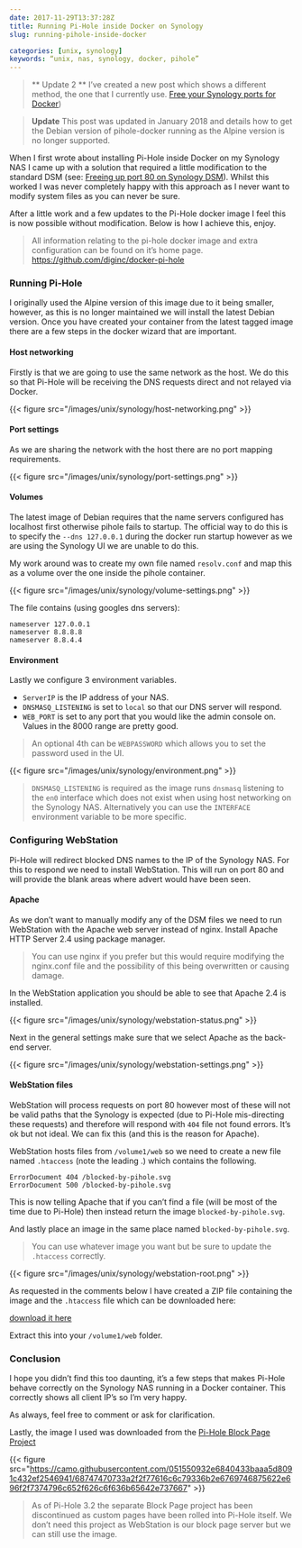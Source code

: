 ```yaml
---
date: 2017-11-29T13:37:28Z
title: Running Pi-Hole inside Docker on Synology
slug: running-pihole-inside-docker

categories: [unix, synology]
keywords: “unix, nas, synology, docker, pihole”
---
```

> ** Update 2 ** I’ve created a new post which shows a different method, the one that I currently use. [Free your Synology ports for Docker](/post/unix/synology/free-your-synology-ports//))

> **Update** This post was updated in January 2018 and details how to get the Debian version of pihole-docker running as the Alpine version is no longer supported.

When I first wrote about installing Pi-Hole inside Docker on my Synology NAS I came up with a solution that required a little modification to the standard DSM (see: [Freeing up port 80 on Synology DSM](/post/unix/synology/freeing-port-80/)).  Whilst this worked I was never completely happy with this approach as I never want to modify system files as you can never be sure.

After a little work and a few updates to the Pi-Hole docker image I feel this is now possible without modification.  Below is how I achieve this, enjoy.

> All information relating to the pi-hole docker image and extra configuration can be found on it’s home page. https://github.com/diginc/docker-pi-hole

### Running Pi-Hole

I originally used the Alpine version of this image due to it being smaller, however, as this is no longer maintained we will install the latest Debian version.  Once you have created your container from the latest tagged image there are a few steps in the docker wizard that are important.  

#### Host networking

Firstly is that we are going to use the same network as the host.  We do this so that Pi-Hole will be receiving the DNS requests direct and not relayed via Docker.

{{< figure src="/images/unix/synology/host-networking.png" >}}

#### Port settings

As we are sharing the network with the host there are no port mapping requirements.

{{< figure src="/images/unix/synology/port-settings.png" >}}

#### Volumes

The latest image of Debian requires that the name servers configured has localhost first otherwise pihole fails to startup.  The official way to do this is to specify the `--dns 127.0.0.1` during the docker run startup however as we are using the Synology UI we are unable to do this.

My work around was to create my own file named `resolv.conf` and map this as a volume over the one inside the pihole container.

{{< figure src="/images/unix/synology/volume-settings.png" >}}

The file contains (using googles dns servers):

```
nameserver 127.0.0.1
nameserver 8.8.8.8
nameserver 8.8.4.4
```
#### Environment

Lastly we configure 3 environment variables.

* `ServerIP` is the IP address of your NAS.
* `DNSMASQ_LISTENING` is set to `local` so that our DNS server will respond.
* `WEB_PORT` is set to any port that you would like the admin console on.  Values in the 8000 range are pretty good.

> An optional 4th can be `WEBPASSWORD` which allows you to set the password used in the UI.

{{< figure src="/images/unix/synology/environment.png" >}}

> `DNSMASQ_LISTENING` is required as the image runs `dnsmasq` listening to the `en0` interface which does not exist when using host networking on the Synology NAS.  Alternatively you can use the `INTERFACE` environment variable to be more specific.

### Configuring WebStation

Pi-Hole will redirect blocked DNS names to the IP of the Synology NAS.  For this to respond we need to install WebStation.  This will run on port 80 and will provide the blank areas where advert would have been seen.  

#### Apache

As we don’t want to manually modify any of the DSM files we need to run WebStation with the Apache web server instead of nginx.  Install Apache HTTP Server 2.4 using package manager.

> You can use nginx if you prefer but this would require modifying the nginx.conf file and the possibility of this being overwritten or causing damage.

In the WebStation application you should be able to see that Apache 2.4 is installed.

{{< figure src="/images/unix/synology/webstation-status.png" >}}

Next in the general settings make sure that we select Apache as the back-end server.

{{< figure src="/images/unix/synology/webstation-settings.png" >}}

#### WebStation files

WebStation will process requests on port 80 however most of these will not be valid paths that the Synology is expected (due to Pi-Hole mis-directing these requests) and therefore will respond with `404` file not found errors.  It’s ok but not ideal.  We can fix this (and this is the reason for Apache).

WebStation hosts files from `/volume1/web` so we need to create a new file named `.htaccess` (note the leading .) which contains the following.

```
ErrorDocument 404 /blocked-by-pihole.svg
ErrorDocument 500 /blocked-by-pihole.svg
```

This is now telling Apache that if you can’t find a file (will be most of the time due to Pi-Hole) then instead return the image `blocked-by-pihole.svg`.

And lastly place an image in the same place named `blocked-by-pihole.svg`.

> You can use whatever image you want but be sure to update the `.htaccess` correctly.

{{< figure src="/images/unix/synology/webstation-root.png" >}}

As requested in the comments below I have created a ZIP file containing the image and the `.htaccess` file which can be downloaded here:

[download it here](/downloads/pihole/web.zip)

Extract this into your `/volume1/web` folder.

### Conclusion

I hope you didn’t find this too daunting, it’s a few steps that makes Pi-Hole behave correctly on the Synology NAS running in a Docker container.  This correctly shows all client IP’s so I’m very happy.

As always, feel free to comment or ask for clarification.

Lastly, the image I used was downloaded from the [Pi-Hole Block Page Project](https://github.com/WaLLy3K/Pi-hole-Block-Page) 

{{< figure src="https://camo.githubusercontent.com/051550932e6840433baaa5d8091c432ef2546941/68747470733a2f2f77616c6c79336b2e6769746875622e696f2f7374796c652f626c6f636b65642e737667" >}}

> As of Pi-Hole 3.2 the separate Block Page project has been discontinued as custom pages have been rolled into Pi-Hole itself. We don’t need this project as WebStation is our block page server but we can still use the image.